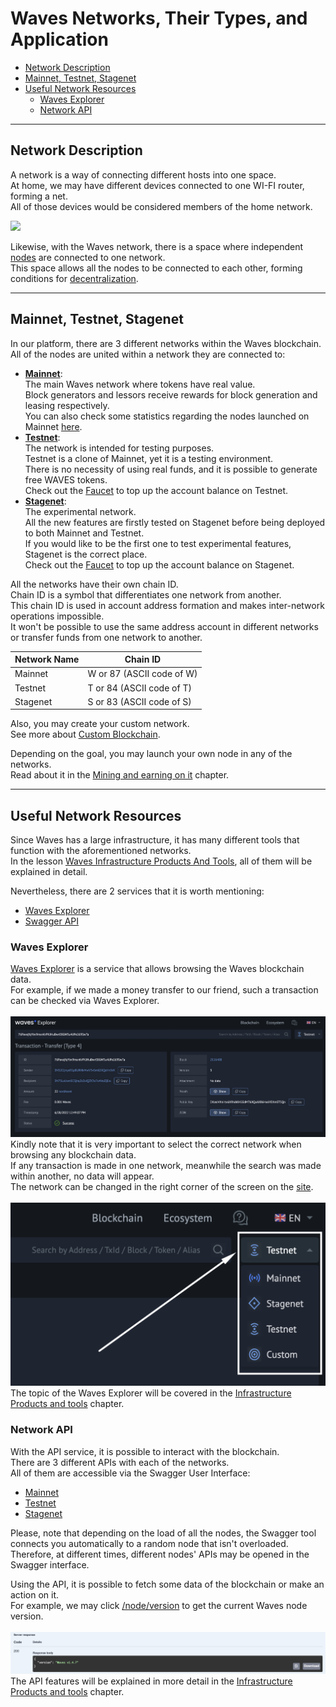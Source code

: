 # Waves Networks, Their Types, and Application #

 - [Network Description](#network-description)
 - [Mainnet, Testnet, Stagenet](#mainnet-testnet-stagenet)
 - [Useful Network Resources](#useful-network-resources)
   - [Waves Explorer](#waves-explorer)
   - [Network API](#network-api)

---

## Network Description ##

A network is a way of connecting different hosts into one space.<br>
At home, we may have different devices connected to one WI-FI router, forming a net.<br>
All of those devices would be considered members of the home network.<br>

<img width="700px" src="https://cdn.consumidormoderno.com.br/wp-content/uploads/2021/02/market-network.jpg">

Likewise, with the Waves network, there is a space where independent [nodes]() are connected to one network.<br>
This space allows all the nodes to be connected to each other, forming conditions for [decentralization]().<br>

---

## Mainnet, Testnet, Stagenet ##

In our platform, there are 3 different networks within the Waves blockchain.<br>
All of the nodes are united within a network they are connected to:

- **<ins>Mainnet</ins>**:<br>
  The main Waves network where tokens have real value.<br> 
  Block generators and lessors receive rewards for block generation and leasing respectively.<br>
  You can also check some statistics regarding the nodes launched on Mainnet [here](https://new.wavesexplorer.com/nodes).
- **<ins>Testnet</ins>**:<br>
  The network is intended for testing purposes.<br>
  Testnet is a clone of Mainnet, yet it is a testing environment.<br>
  There is no necessity of using real funds, and it is possible to generate free WAVES tokens.<br>
  Check out the [Faucet](https://testnet.wavesexplorer.com/faucet) to top up the account balance on Testnet.
- **<ins>Stagenet</ins>**:<br>
  The experimental network.<br>
  All the new features are firstly tested on Stagenet before being deployed to both Mainnet and Testnet.<br>
  If you would like to be the first one to test experimental features, Stagenet is the correct place.<br>
  Check out the [Faucet](https://stagenet.wavesexplorer.com/faucet) to top up the account balance on Stagenet.<br>


All the networks have their own chain ID.<br>
Chain ID is a symbol that differentiates one network from another.<br>
This chain ID is used in account address formation and makes inter-network operations impossible.<br>
It won't be possible to use the same address account in different networks or transfer funds from one network to another.

| Network Name | Chain ID|
| ------ | ------ |
| Mainnet | W or 87 (ASCII code of W) |
| Testnet | T or 84 (ASCII code of T) |
| Stagenet | S or 83 (ASCII code of S) |

Also, you may create your custom network.<br>
See more about [Custom Blockchain](https://docs.waves.tech/en/waves-node/private-waves-network#deploy-node-with-custom-blockchain-in-docker).<br>

Depending on the goal, you may launch your own node in any of the networks.<br>
Read about it in the [Mining and earning on it]() chapter.<br>

---

## Useful Network Resources ##

Since Waves has a large infrastructure, it has many different tools that function with the aforementioned networks.<br>
In the lesson [Waves Infrastructure Products And Tools](), all of them will be explained in detail.

Nevertheless, there are 2 services that it is worth mentioning:
- [Waves Explorer](#waves-explorer)
- [Swagger API](#network-api)

### Waves Explorer ###

[Waves Explorer](https://new.wavesexplorer.com/) is a service that allows browsing the Waves blockchain data.<br>
For example, if we made a money transfer to our friend, such a transaction can be checked via Waves Explorer.<br>
<br>
![](./images/waves_transfer.png)
<br>
Kindly note that it is very important to select the correct network when browsing any blockchain data.<br>
If any transaction is made in one network, meanwhile the search was made within another, no data will appear.<br>
The network can be changed in the right corner of the screen on the [site](https://new.wavesexplorer.com).<br>
<br>
![](./images/network_selection.png)
<br>
The topic of the Waves Explorer will be covered in the [Infrastructure Products and tools]() chapter.<br>

### Network API ###

With the API service, it is possible to interact with the blockchain.<br>
There are 3 different APIs with each of the networks.<br>
All of them are accessible via the Swagger User Interface:

- [Mainnet](https://nodes.wavesnodes.com/api-docs/index.html)
- [Testnet](https://nodes-testnet.wavesnodes.com/api-docs/index.html)
- [Stagenet](https://nodes-stagenet.wavesnodes.com/api-docs/index.html)

Please, note that depending on the load of all the nodes, the Swagger tool connects you automatically to a random node that isn't overloaded.<br>
Therefore, at different times, different nodes' APIs may be opened in the Swagger interface.<br>

Using the API, it is possible to fetch some data of the blockchain or make an action on it.<br>
For example, we may click [/node/version](https://nodes.wavesnodes.com/api-docs/index.html#/node/getNodeVersion) to get the current Waves node version.<br>
<br>
![](./images/api_response.png)
<br>
The API features will be explained in more detail in the [Infrastructure Products and tools]() chapter.
